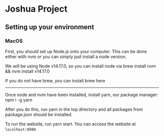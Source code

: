 # Joshua Project

## Setting up your environment
### MacOS
First, you should set up Node.js onto your computer. This can be done either with nvm or you can simply just install a node version.

We will be using Node v14.17.0, so you can install node via brew install nvm && nvm install v14.17.0

If you do not have brew, you can install brew here

---

Once node and nvm have been installed, install yarn, our package manager: npm i -g yarn

After you do this, run yarn in the top directory and all packages from package.json should be installed.

To run the website, run yarn start. You can access the website at `localhost:8080`.
